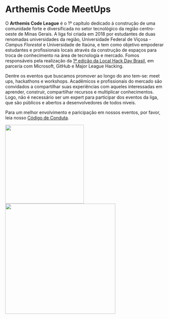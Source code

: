# Arthemis Code MeetUps

O **Arthemis Code League** é o 1º capítulo dedicado à construção de uma comunidade forte e diversificada no setor tecnológico da região centro-oeste de Minas Gerais. A liga foi criada em 2018 por estudantes de duas renomadas universidades da região, Universidade Federal de Viçosa - _Campus Florestal_ e Universidade de Itaúna, e tem como objetivo empoderar estudantes e profissionais locais através da construção de espaços para troca de conhecimento na área de tecnologia e mercado. Fomos responsáveis pela realização da [1ª edição da Local Hack Day Brasil](https://gazetamineira.com.br/um-evento-diferente-aconteceu-na-ufv-campus-florestal/), em parceria com Microsoft, GitHub e Major League Hacking. 

Dentre os eventos que buscamos promover ao longo do ano tem-se: meet ups, hackathons e workshops. Acadêmicos e profissionais do mercado são convidados a compartilhar suas experiências com aqueles interessadas em aprender, construir, compartilhar recursos e multiplicar conhecimentos. Logo, não é necessário ser um expert para participar dos eventos da liga, que são públicos e abertos a desenvolvedores de todos níveis.  

Para um melhor envolvimento e paricipação em nossos eventos, por favor, leia nosso [Código de Conduta](https://github.com/ArthemisCodeLeague/MeetUps/blob/master/CodigoDeConduta.md).
 
<p>
  <img src="https://res.cloudinary.com/lsmsoft/image/upload/v1544005400/Local-Hack-Day-2018-General-Event-Poster_ank5ff.jpg" width="250" align="center">  
  <img src="https://github.com/mariatheresahqs/Material/blob/master/imagens/arthemis.jpeg" width="350" align="left"> 
</p>


